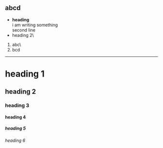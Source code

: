 ## abcd

* __heading__\
  i am writing something\
  second line
* heading 2\
1. abc\
1. bcd
___


# heading 1
## heading 2
### heading 3
#### heading 4
##### heading 5
###### heading 6
